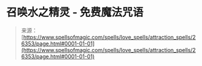 <!--yml

分类：未分类

日期：2024年06月12日 19:14:14

-->

# 召唤水之精灵 - 免费魔法咒语

> 来源：[https://www.spellsofmagic.com/spells/love_spells/attraction_spells/26353/page.html#0001-01-01](https://www.spellsofmagic.com/spells/love_spells/attraction_spells/26353/page.html#0001-01-01)
